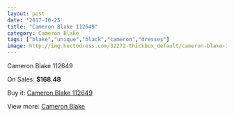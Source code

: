 ```yaml
---
layout: post
date: '2017-10-25'
title: "Cameron Blake 112649"
category: Cameron Blake
tags: ["blake","unique","black","cameron","dresses"]
image: http://img.hectodress.com/32272-thickbox_default/cameron-blake-112649.jpg
---
```

Cameron Blake 112649

On Sales: **$168.48**
<a href="https://www.hectodress.com/cameron-blake/14718-cameron-blake-112649.html"><amp-img layout="responsive" width="600" height="600" src="//img.hectodress.com/32272-thickbox_default/cameron-blake-112649.jpg" alt="Cameron Blake 112649 0" /></a>

Buy it: [Cameron Blake 112649](https://www.hectodress.com/cameron-blake/14718-cameron-blake-112649.html "Cameron Blake 112649")

View more: [Cameron Blake](https://www.hectodress.com/264-cameron-blake "Cameron Blake")